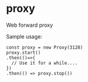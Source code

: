 # proxy
Web forward proxy

Sample usage:
```
const proxy = new Proxy(3128)
proxy.start()
.then(()=>{
  // Use it for a while....
})
.then(() => proxy.stop())
```
